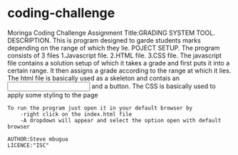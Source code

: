 # coding-challenge
Moringa Coding Challenge Assignment
Title:GRADING SYSTEM TOOL.
  DESCRIPTION.
    This is program designed to garde students marks depending on the range of which they lie.
  POJECT SETUP.
    The program consists of 3 files
        1.Javascript file.
        2.HTML file.
        3.CSS file.
    The javascript file contains a solution setup of which it takes a grade and first puts it into a certain range.
    It then assigns a grade according to the range at which it lies.
    The html file is basically used as a skeleton and contais an <input> and a button.
    The CSS is basically used to apply some styling to the page
    
    To run the program just open it in your default browser by 
        -right click on the index.html file 
        -A dropdown will appear and select the option open with default browser

    AUTHOR:Steve mbugua
    LICENCE:"ISC"
